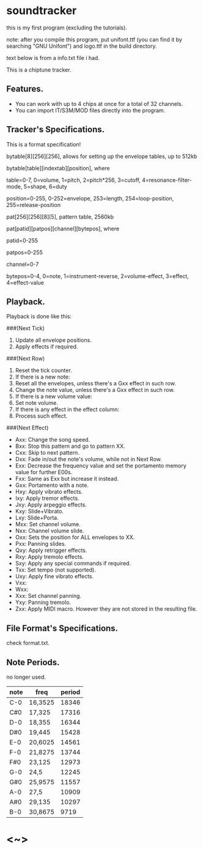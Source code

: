 # soundtracker
this is my first program (excluding the tutorials).

note: after you compile this program, put unifont.ttf (you can find it by searching "GNU Unifont") and logo.ttf in the build directory.

text below is from a info.txt file i had.

This is a chiptune tracker.

## Features.
- You can work with up to 4 chips at once for a total of 32 channels.
- You can import IT/S3M/MOD files directly into the program.

## Tracker's Specifications.
This is a format specification!


bytable[8][256][256], allows for setting up the envelope tables, up to 512kb

bytable[table][indextab][position], where

table=0-7, 0=volume, 1=pitch, 2=pitch*256, 3=cutoff, 4=resonance-filter-mode, 5=shape, 6=duty

position=0-255, 0-252=envelope, 253=length, 254=loop-position, 255=release-position


pat[256][256][8][5], pattern table, 2560kb

pat[patid][patpos][channel][bytepos], where

patid=0-255

patpos=0-255

channel=0-7

bytepos=0-4, 0=note, 1=instrument-reverse, 2=volume-effect, 3=effect, 4=effect-value

## Playback.
Playback is done like this:

###(Next Tick)
1. Update all envelope positions.
2. Apply effects if required.

###(Next Row)
1. Reset the tick counter.
2. If there is a new note:
  1. Reset all the envelopes, unless there's a Gxx effect in such row.
  2. Change the note value, unless there's a Gxx effect in such row.
3. If there is a new volume value:
  1. Set note volume.
4. If there is any effect in the effect column:
  1. Process such effect.

###(Next Effect)
- Axx: Change the song speed.
- Bxx: Stop this pattern and go to pattern XX.
- Cxx: Skip to next pattern.
- Dxx: Fade in/out the note's volume, while not in Next Row.
- Exx: Decrease the frequency value and set the portamento memory value for further E00s.
- Fxx: Same as Exx but increase it instead.
- Gxx: Portamento with a note.
- Hxy: Apply vibrato effects.
- Ixy: Apply tremor effects.
- Jxy: Apply arpeggio effects.
- Kxy: Slide+Vibrato.
- Lxy: Slide+Porta.
- Mxx: Set channel volume.
- Nxx: Channel volume slide.
- Oxx: Sets the position for ALL envelopes to XX.
- Pxx: Panning slides.
- Qxy: Apply retrigger effects.
- Rxy: Apply tremolo effects.
- Sxy: Apply any special commands if required.
- Txx: Set tempo (not supported).
- Uxy: Apply fine vibrato effects.
- Vxx: 
- Wxx: 
- Xxx: Set channel panning.
- Yxy: Panning tremolo.
- Zxx: Apply MIDI macro. However they are not stored in the resulting file.

## File Format's Specifications.
check format.txt.

## Note Periods.
no longer used.

note| freq   | period
----|-------|------
C-0 | 16,3525| 18346
C#0 | 17,325 | 17316
D-0 | 18,355 | 16344
D#0 | 19,445 | 15428
E-0 | 20,6025| 14561
F-0 | 21,8275| 13744
F#0 | 23,125 | 12973
G-0 | 24,5   | 12245
G#0 | 25,9575| 11557
A-0 | 27,5   | 10909
A#0 | 29,135 | 10297
B-0 | 30,8675| 9719

# <~>
